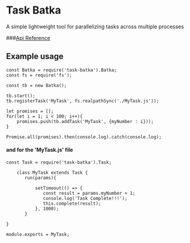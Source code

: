 # Task Batka

A simple lightweight tool for parallelizing tasks across multiple processes

###[Api Reference](docs.md)

## Example usage

    const Batka = require('task-batka').Batka;
    const fs = require('fs');

    const tb = new Batka();

    tb.start();
    tb.registerTask('MyTask', fs.realpathSync('./MyTask.js'));

    let promises = [];
    for(let i = 1; i < 100; i++){
    	promises.push(tb.addTask('MyTask', {myNumber : i}));
    }

    Promise.all(promises).then(console.log).catch(console.log);


#### and for the  'MyTask.js' file
    const Task = require('task-batka').Task;

        class MyTask extends Task {
    	   run(params){
        
    	   	   setTimeout(() => {
    	   		  const result = params.myNumber + 1;
    	   		  console.log('Task Complete!!!');
    	   		  this.complete(result);
    	   	   }, 1000);
    	   }	

    }

    module.exports = MyTask;

